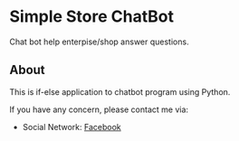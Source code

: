# Simple Store ChatBot

Chat bot help enterpise/shop answer questions.

## About

This is if-else application to chatbot program using Python.

If you have any concern, please contact me via:

- Social Network: [Facebook](www.facebook.com/pororo1001)
